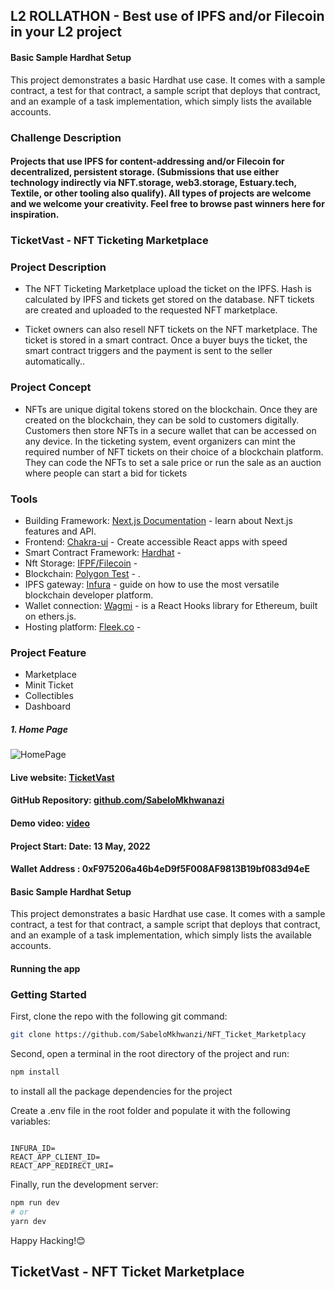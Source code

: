 ## L2 ROLLATHON - Best use of IPFS and/or Filecoin in your L2 project

#### Basic Sample Hardhat Setup

This project demonstrates a basic Hardhat use case. It comes with a sample contract, a test for that contract, a sample script that deploys that contract, and an example of a task implementation, which simply lists the available accounts.

### Challenge Description
#### Projects that use IPFS for content-addressing and/or Filecoin for decentralized, persistent storage. (Submissions that use either technology indirectly via NFT.storage, web3.storage, Estuary.tech, Textile, or other tooling also qualify). All types of projects are welcome and we welcome your creativity. Feel free to browse past winners here for inspiration.

<!-- [link to hackathon](https://gitcoin.co/issue/ipfs-and-filecoin/hackathons-bounties/6/100028834) -->

### TicketVast - NFT Ticketing Marketplace

### Project Description

- The NFT Ticketing Marketplace upload the ticket on the IPFS. Hash is calculated by IPFS and tickets get stored on the database. NFT tickets are created and uploaded to the requested NFT marketplace.

- Ticket owners can also resell NFT tickets on the NFT marketplace. The ticket is stored in a smart contract. Once a buyer buys the ticket, the smart contract triggers and the payment is sent to the seller automatically..

### Project Concept

- NFTs are unique digital tokens stored on the blockchain. Once they are created on the blockchain, they can be sold to customers digitally. Customers then store NFTs in a secure wallet that can be accessed on any device.
In the ticketing system, event organizers can mint the required number of NFT tickets on their choice of a blockchain platform. They can code the NFTs to set a sale price or run the sale as an auction where people can start a bid for tickets

### Tools

- Building Framework: [Next.js Documentation](https://nextjs.org/docs) - learn about Next.js features and API.
- Frontend: [Chakra-ui](https://chakra-ui.com/) - Create accessible React apps with speed
- Smart Contract Framework: [Hardhat]() - 
- Nft Storage: [IFPF/Filecoin]() - 
- Blockchain: [Polygon Test]() - .
- IPFS gateway: [Infura](https://docs.infura.io/infura/networks/ethereum) - guide on how to use the most versatile blockchain developer platform.
- Wallet connection: [Wagmi](https://wagmi-xyz.vercel.app/) - is a React Hooks library for Ethereum, built on ethers.js.
- Hosting platform: [Fleek.co]() - 

### Project Feature

- Marketplace
- Minit Ticket
- Collectibles
- Dashboard

##### 1. Home Page

![HomePage]()

#### Live website: [TicketVast]()

#### GitHub Repository: [github.com/SabeloMkhwanazi](https://github.com/SabeloMkhwanzi/NFT_Ticket_Marketplac)

#### Demo video: [video]()

#### Project Start: Date: 13 May, 2022

#### Wallet Address : 0xF975206a46b4eD9f5F008AF9813B19bf083d94eE

#### Basic Sample Hardhat Setup

This project demonstrates a basic Hardhat use case. It comes with a sample contract, a test for that contract, a sample script that deploys that contract, and an example of a task implementation, which simply lists the available accounts.

#### Running the app

### Getting Started

First, clone the repo with the following git command:

```bash
git clone https://github.com/SabeloMkhwanzi/NFT_Ticket_Marketplacy
```

Second, open a terminal in the root directory of the project and run:

```bash
npm install
```

to install all the package dependencies for the project

Create a .env file in the root folder and populate it with the following variables:

```

INFURA_ID=
REACT_APP_CLIENT_ID=
REACT_APP_REDIRECT_URI=

```

Finally, run the development server:

```bash
npm run dev
# or
yarn dev
```

Happy Hacking!😊

## TicketVast - NFT Ticket Marketplace
